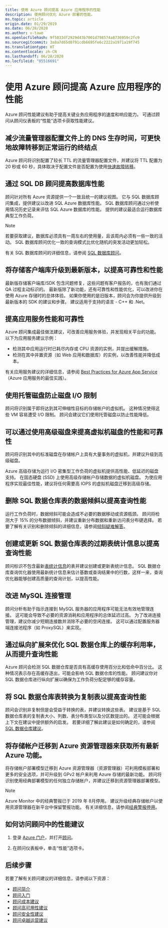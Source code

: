 ```yaml
---
title: 使用 Azure 顾问提高 Azure 应用程序的性能
description: 使用顾问优化 Azure 部署的性能。
ms.topic: article
origin.date: 01/29/2019
ms.date: 06/28/2020
ms.author: v-tawe
ms.openlocfilehash: 9f5033df2929d43b7001d798574a8736959c2fc9
ms.sourcegitcommit: 3a8a7d65d0791cdb6695fe6c2222a1971a19f745
ms.translationtype: HT
ms.contentlocale: zh-CN
ms.lasthandoff: 06/28/2020
ms.locfileid: "85516691"
---
```

# <a name="improve-performance-of-azure-applications-with-azure-advisor"></a>使用 Azure 顾问提高 Azure 应用程序的性能

Azure 顾问性能建议有助于提高关键业务应用程序的速度和响应能力。 可通过顾问从顾问仪表板的“性能”选项卡获取性能建议。

## <a name="reduce-dns-time-to-live-on-your-traffic-manager-profile-to-fail-over-to-healthy-endpoints-faster"></a>减少流量管理器配置文件上的 DNS 生存时间，可更快地故障转移到正常运行的终结点
<!--
[Time to Live (TTL) settings](https://docs.azure.cn/traffic-manager/traffic-manager-performance-considerations) on your Traffic Manager profile allow you to specify how quickly to switch endpoints if a given endpoint stops responding to queries. Reducing the TTL values means that clients will be routed to functioning endpoints faster.
-->
Azure 顾问将识别配置了较长 TTL 的流量管理器配置文件，并建议将 TTL 配置为 20 秒或 60 秒，具体取决于配置文件是否配置为使用[快速故障转移](https://azure.microsoft.com/roadmap/fast-failover-and-tcp-probing-in-azure-traffic-manager/)。

## <a name="improve-database-performance-with-sql-db-advisor"></a>通过 SQL DB 顾问提高数据库性能

顾问针对所有 Azure 资源提供一个一致且统一的建议视图。 它与 SQL 数据库顾问集成，提供建议以改进 SQL Azure 数据库性能。 SQL 数据库顾问通过分析使用情况历史记录来评估 SQL Azure 数据库的性能。 提供的建议最适合运行数据库典型工作负荷。 

> [!NOTE]
> 若要获取建议，数据库必须具有一周左右的使用量，且该周内必须有一些一致的活动。 SQL 数据库顾问优化一致的查询模式比优化随机的突发活动更加轻松。

有关 SQL 数据库顾问的详细信息，请参阅 [SQL 数据库顾问](/sql-database/sql-database-advisor)。

## <a name="upgrade-your-storage-client-library-to-the-latest-version-for-better-reliability-and-performance"></a>将存储客户端库升级到最新版本，以提高可靠性和性能

最新版存储客户端库/SDK 包含问题修复，这些问题有客户报告的，也有我们通过 QA 过程主动标识的。 最新版除了新功能，还有可靠性和性能优化，可以改进你在使用 Azure 存储时的总体体验。 如果你使用的是旧版本，顾问会为你提供升级到最新版本的 SDK 的建议和步骤。 建议适用于支持的语言 - C++ 和 .Net。

## <a name="improve-app-service-performance-and-reliability"></a>提高应用服务性能和可靠性

Azure 顾问集成最佳做法建议，可改善应用服务体验，并发现相关平台的功能。 以下为应用服务建议示例：
* 检测其中应用运行时已耗尽内存或 CPU 资源的实例，并提出缓解措施。
* 检测在其中并置资源（如 Web 应用和数据库）的实例，以改善性能并降低成本。

有关应用服务建议的详细信息，请参阅 [Best Practices for Azure App Service](https://docs.azure.cn/app-service/app-service-best-practices)（Azure 应用服务的最佳实践）。

## <a name="use-managed-disks-to-prevent-disk-io-throttling"></a>使用托管磁盘防止磁盘 I/O 限制

顾问将识别属于即将达到其可伸缩性目标的存储帐户的虚拟机。 这种情况使得这些 VM 容易遭受 I/O 限制。 顾问会建议它们使用托管磁盘以防止性能降低。

## <a name="improve-the-performance-and-reliability-of-virtual-machine-disks-by-using-premium-storage"></a>可以通过使用高级磁盘来提高虚拟机磁盘的性能和可靠性

顾问将识别其中的标准磁盘在存储帐户上具有大量事务的虚拟机，并建议升级到高级磁盘。 

Azure 高级存储为运行 I/O 密集型工作负荷的虚拟机提供高性能、低延迟的磁盘支持。 在固态硬盘 (SSD) 上使用高级存储帐户存储数据的虚拟机磁盘。 为使应用程序实现最佳性能，建议将任何需要高 IOPS 的虚拟机磁盘迁移到高级存储。

## <a name="remove-data-skew-on-your-sql-data-warehouse-table-to-increase-query-performance"></a>删除 SQL 数据仓库表的数据倾斜以提高查询性能

运行工作负荷时，数据倾斜可能会造成不必要的数据移动或资源瓶颈。 顾问将检测大于 15% 的分布数据倾斜，并建议重新分布数据和重新访问表分布键选择。 若要了解有关识别和删除倾斜的详细信息，请参阅[倾斜疑难解答](https://docs.azure.cn/sql-data-warehouse/sql-data-warehouse-tables-distribute#how-to-tell-if-your-distribution-column-is-a-good-choice)。

## <a name="create-or-update-outdated-table-statistics-on-your-sql-data-warehouse-table-to-increase-query-performance"></a>创建或更新 SQL 数据仓库表的过期表统计信息以提高查询性能

顾问标识不包含最新[表统计信息](https://docs.azure.cn/sql-data-warehouse/sql-data-warehouse-tables-statistics)的表并建议创建或更新表统计信息。 SQL 数据仓库查询优化器使用最新统计信息来估计基数或查询结果中的行数，这样一来，查询优化器能够创建高质量的查询计划，以提高性能。

## <a name="improve-mysql-connection-management"></a>改进 MySQL 连接管理

顾问分析有助于指示连接到 MySQL 服务器的应用程序可能无法有效地管理连接。 这可能会导致不必要的资源消耗和应用程序的总体延迟过高。 为了改进连接管理，建议你减少短期连接数并消除不必要的空闲连接。 这可以通过配置服务器端连接池程序（如 ProxySQL）来实现。


## <a name="scale-up-to-optimize-cache-utilization-on-your-sql-data-warehouse-tables-to-increase-query-performance"></a>通过纵向扩展来优化 SQL 数据仓库上的缓存利用率，从而提升查询性能

Azure 顾问会检测 SQL 数据仓库是否具有高缓存使用百分比和低命中百分比。 这种情况表示存在高缓存逐出，可能会影响 SQL 数据仓库的性能。 顾问建议你对 SQL 数据仓库进行纵向扩展以确保为工作负荷分配足够的缓存容量。

## <a name="convert-sql-data-warehouse-tables-to-replicated-tables-to-increase-query-performance"></a>将 SQL 数据仓库表转换为复制表以提高查询性能

顾问会识别非复制但是会受益于转换的表，并建议转换这些表。 建议是基于 SQL 数据仓库表的复制表大小、列数、表分布类型以及分区数提出的。 还可能会根据上下文在建议中提供额外的启发。 若要详细了解此建议是如何确定的，请参阅 [SQL 数据仓库建议](https://docs.azure.cn/sql-data-warehouse/sql-data-warehouse-concept-recommendations#replicate-tables)。 

## <a name="migrate-your-storage-account-to-azure-resource-manager-to-get-all-of-the-latest-azure-features"></a>将存储帐户迁移到 Azure 资源管理器来获取所有最新 Azure 功能。

将存储帐户部署模型迁移到 Azure 资源管理器（资源管理器）可利用模板部署和更多的安全选项，并可升级到 GPv2 帐户来利用 Azure 存储的最新功能。 顾问将识别使用经典部署模型的任何独立存储帐户，并建议迁移到资源管理器部署模型。

> [!NOTE]
> Azure Monitor 中的经典警报已于 2019 年 8月停用。 建议升级经典存储帐户以使用资源管理器在新平台中保留警报功能。 有关详细信息，请参阅[经典警报停用](/azure-monitor/platform/monitoring-classic-retirement#retirement-of-classic-monitoring-and-alerting-platform)。

## <a name="how-to-access-performance-recommendations-in-advisor"></a>如何访问顾问中的性能建议

1. 登录 [Azure 门户](https://portal.azure.cn)，并打开[顾问](https://aka.ms/azureadvisor_cn)。

2.  在顾问仪表板中，单击“性能”选项卡。

## <a name="next-steps"></a>后续步骤

若要了解有关顾问建议的详细信息，请参阅以下资源：

* [顾问简介](advisor-overview.md)
* [顾问入门](advisor-get-started.md)
* [顾问成本建议](advisor-cost-recommendations.md)
* [顾问高可用性建议](advisor-high-availability-recommendations.md)
* [顾问安全性建议](advisor-security-recommendations.md)
* [顾问卓越运营建议](advisor-operational-excellence-recommendations.md)
